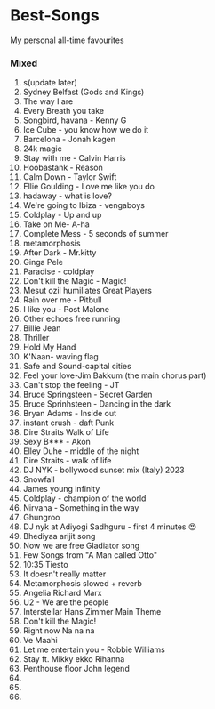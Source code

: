 # Best-Songs
My personal all-time favourites


### Mixed
1. s(update later)
2. Sydney Belfast (Gods and Kings)
3. The way I are
4. Every Breath you take
5. Songbird, havana - Kenny G
6. Ice Cube - you know how we do it
7. Barcelona - Jonah kagen
8. 24k magic
9. Stay with me - Calvin Harris
10. Hoobastank - Reason
12. Calm Down - Taylor Swift
13. Ellie Goulding - Love me like you do
14. hadaway - what is love?
15. We're going to Ibiza - vengaboys
16. Coldplay - Up and up
17. Take on Me- A-ha
18. Complete Mess - 5 seconds of summer
19. metamorphosis
20. After Dark - Mr.kitty
21. Ginga Pele
22. Paradise - coldplay
23. Don't kill the Magic - Magic!
24. Mesut ozil humiliates Great Players
25. Rain over me -  Pitbull
26. I like you - Post Malone
27. Other echoes free running
28. Billie Jean
29. Thriller
30. Hold My Hand
31. K'Naan- waving flag
32. Safe and Sound-capital cities
33. Feel your love-Jim Bakkum (the main chorus part)
34. Can't stop the feeling - JT
35. Bruce Springsteen - Secret Garden
36. Bruce Sprinhsteen - Dancing in the dark
37. Bryan Adams - Inside out
38. instant crush - daft Punk
39. Dire Straits Walk of Life
40. Sexy B*** - Akon
41. Elley Duhe - middle of the night
42. Dire Straits - walk of life
43. DJ NYK - bollywood sunset mix (Italy) 2023
44. Snowfall
45. James young infinity
46. Coldplay - champion of the world
47. Nirvana - Something in the way
48. Ghungroo
49. DJ nyk at  Adiyogi Sadhguru - first 4 minutes 😍
50. Bhediyaa arijit song
51. Now we are free Gladiator song
52. Few Songs from "A Man called Otto"
53. 10:35 Tiesto
54. It doesn't really matter
55. Metamorphosis slowed + reverb
56. Angelia Richard Marx
57. U2 - We are the people
58. Interstellar Hans Zimmer Main Theme
59. Don't kill the Magic!
60. Right now Na na na
61. Ve Maahi
62. Let me entertain you - Robbie Williams
63. Stay ft. Mikky ekko Rihanna
64. Penthouse floor John legend
65. 
66. 
67. 



